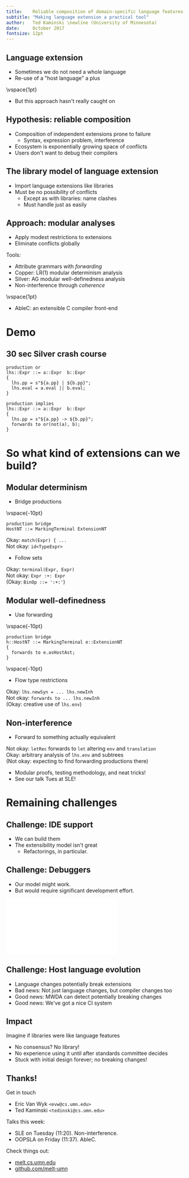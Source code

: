 ```yaml
---
title:    Reliable composition of domain-specific language features
subtitle: "Making language extension a practical tool"
author:   Ted Kaminski \newline (University of Minnesota)
date:     October 2017
fontsize: 12pt
---
```


## Language extension

- Sometimes we do not need a whole language
- Re-use of a "host language" a plus

\vspace{1pt}

- But this approach hasn't really caught on

## Hypothesis: reliable composition

- Composition of independent extensions prone to failure
    - Syntax, expression problem, interference
- Ecosystem is exponentially growing space of conflicts
- Users don't want to debug their compilers

## The library model of language extension

- Import language extensions like libraries
- Must be no possibility of conflicts
    - Except as with libraries: name clashes
    - Must handle just as easily

## Approach: modular analyses

- Apply modest restrictions to extensions
- Eliminate conflicts globally

Tools:

- Attribute grammars with _forwarding_
- Copper: LR(1) modular determinism analysis
- Silver: AG modular well-definedness analysis
- Non-interference through _coherence_

\vspace{1pt}

- AbleC: an extensible C compiler front-end


# Demo


## 30 sec Silver crash course

```
production or
lhs::Expr ::= a::Expr  b::Expr
{
  lhs.pp = s"${a.pp} | ${b.pp}";
  lhs.eval = a.eval || b.eval;
}

production implies
lhs::Expr ::= a::Expr  b::Expr
{
  lhs.pp = s"${a.pp} -> ${b.pp}";
  forwards to or(not(a), b);
}
```


# So what kind of extensions can we build?


## Modular determinism

- Bridge productions

\vspace{-10pt}

```
production bridge
HostNT ::= MarkingTerminal ExtensionNT
```

Okay: `match(Expr) { ...`  
Not okay: `id<TypeExpr>`

- Follow sets

Okay: `terminal(Expr, Expr)`  
Not okay: `Expr :+: Expr`  
(Okay: `BinOp ::= ':+:'`)

## Modular well-definedness

- Use forwarding

\vspace{-10pt}

```
production bridge
h::HostNT ::= MarkingTerminal e::ExtensionNT
{
  forwards to e.asHostAst;
}
```

\vspace{-10pt}

- Flow type restrictions

Okay: `lhs.newSyn = ... lhs.newInh`  
Not okay: `forwards to ... lhs.newInh`  
(Okay: creative use of `lhs.env`)

## Non-interference

- Forward to something actually equivalent

Not okay: `letRec` forwards to `let` altering `env` and `translation`  
Okay: arbitrary analysis of `lhs.env` and subtrees  
(Not okay: expecting to find forwarding productions there)

- Modular proofs, testing methodology, and neat tricks!
- See our talk Tues at SLE!


# Remaining challenges


## Challenge: IDE support

- We can build them
- The extensibility model isn't great
    - Refactorings, in particular.

## Challenge: Debuggers

- Our model might work.
- But would require significant development effort.

![Hypothetical debugger](hypothetical-dwarf-llvm.pdf)

## Challenge: Host language evolution

- Language changes potentially break extensions
- Bad news: Not just language changes, but compiler changes too
- Good news: MWDA can detect potentially breaking changes
- Good news: We've got a nice CI system

## Impact

Imagine if libraries were like language features

- No consensus? No library!
- No experience using it until after standards committee decides
- Stuck with initial design forever; no breaking changes!

## Thanks!

Get in touch

- Eric Van Wyk `<evw@cs.umn.edu>`
- Ted Kaminski `<tedinski@cs.umn.edu>`

Talks this week:

- SLE on Tuesday (11:20). Non-interference.
- OOPSLA on Friday (11:37). AbleC.

Check things out:

- [melt.cs.umn.edu](https://melt.cs.umn.edu)
- [github.com/melt-umn](https://github.com/melt-umn)


